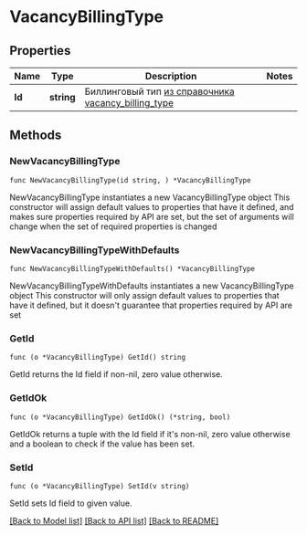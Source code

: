 # VacancyBillingType

## Properties

Name | Type | Description | Notes
------------ | ------------- | ------------- | -------------
**Id** | **string** | Биллинговый тип [из справочника vacancy_billing_type](#tag/Obshie-spravochniki/operation/get-dictionaries) | 

## Methods

### NewVacancyBillingType

`func NewVacancyBillingType(id string, ) *VacancyBillingType`

NewVacancyBillingType instantiates a new VacancyBillingType object
This constructor will assign default values to properties that have it defined,
and makes sure properties required by API are set, but the set of arguments
will change when the set of required properties is changed

### NewVacancyBillingTypeWithDefaults

`func NewVacancyBillingTypeWithDefaults() *VacancyBillingType`

NewVacancyBillingTypeWithDefaults instantiates a new VacancyBillingType object
This constructor will only assign default values to properties that have it defined,
but it doesn't guarantee that properties required by API are set

### GetId

`func (o *VacancyBillingType) GetId() string`

GetId returns the Id field if non-nil, zero value otherwise.

### GetIdOk

`func (o *VacancyBillingType) GetIdOk() (*string, bool)`

GetIdOk returns a tuple with the Id field if it's non-nil, zero value otherwise
and a boolean to check if the value has been set.

### SetId

`func (o *VacancyBillingType) SetId(v string)`

SetId sets Id field to given value.



[[Back to Model list]](../README.md#documentation-for-models) [[Back to API list]](../README.md#documentation-for-api-endpoints) [[Back to README]](../README.md)


